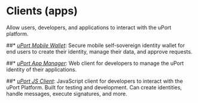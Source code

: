 # **Clients (apps)**
Allow users, developers, and applications to interact with the uPort platform.

##* _[uPort Mobile Wallet](https://itunes.apple.com/us/app/uport-id/id1123434510)_:
Secure mobile self-sovereign identity wallet for end users to create their identity, manage their data, and approve requests.

##* _[uPort App Manager](http://developer.uport.me/myapps.html)_:
Web client for developers to manage the uPort identity of their applications.

##* _[uPort JS Client](https://github.com/uport-project/uport-js-client)_:
JavaScript client for developers to interact with the uPort Platform. Built for testing and development. Can create identities, handle messages, execute signatures, and more.
